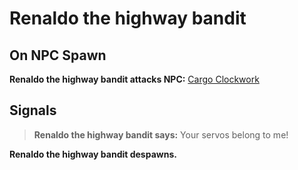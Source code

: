 # Renaldo the highway bandit


## On NPC Spawn

**Renaldo the highway bandit attacks NPC:**  [Cargo Clockwork](/npc/56105)


## Signals

>**Renaldo the highway bandit says:** Your servos belong to me!

**Renaldo the highway bandit despawns.**




